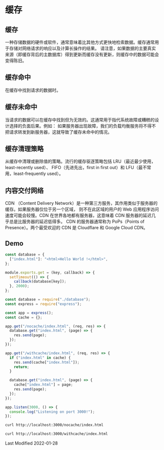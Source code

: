 # 缓存

## 缓存

一种存储数据的硬件或软件，通常意味着比其他方式更快地检索数据。缓存通常用于存储对网络请求的响应以及计算长操作的结果。
请注意，如果数据的主要真实来源（即缓存背后的主数据库）得到更新而缓存没有更新，则缓存中的数据可能会变得陈旧。

## 缓存命中

在缓存中找到请求的数据时。

## 缓存未命中

当请求的数据可以在缓存中找到但为无效的。这通常用于指代系统故障或糟糕的设计选择的负面后果。例如：
如果服务器出现故障，我们的负载均衡服务将不得不把请求转发到新服务器，这就导致了缓存未命中的情况。

## 缓存清理策略

从缓存中清理或删除值的策略。流行的缓存驱逐策略包括 LRU（最近最少使用，least-recently used）、
FIFO（先进先出，first in first out）和 LFU（最不常用，least-frequently used）。

## 内容交付网络

CDN （Content Delivery Network）是一种第三方服务，其作用类似于服务器的缓存。如果服务器仅位于另一个区域，
则不在此区域的用户的 Web 应用程序访问速度可能会较慢。CDN 在世界各地都有服务器，这意味着 CDN 服务器的延迟几乎总是比服务器的延迟低得多。
CDN 的服务器通常称为 PoPs（Points of Presence）。两个最受欢迎的 CDN 是 Cloudflare 和 Google Cloud CDN。

## Demo

```js
const database = {
  ["index.html"]: "<html>Hello World !</html>",
};

module.exports.get = (key, callback) => {
  setTimeout(() => {
    callback(database[key]);
  }, 2000);
};
```

```js
const database = require("./database");
const express = require("express");

const app = express();
const cache = {};

app.get("/nocache/index.html", (req, res) => {
  database.get("index.html", (page) => {
    res.send(page);
  });
});

app.get("/withcache/index.html", (req, res) => {
  if ("index.html" in cache) {
    res.send(cache["index.html"]);
    return;
  }

  database.get("index.html", (page) => {
    cache["index.html"] = page;
    res.send(page);
  });
});

app.listen(3000, () => {
  console.log("Listening on port 3000!");
});
```

```bash
curl http://localhost:3000/nocache/index.html

curl http://localhost:3000/withcache/index.html
```

Last Modified 2022-01-28
